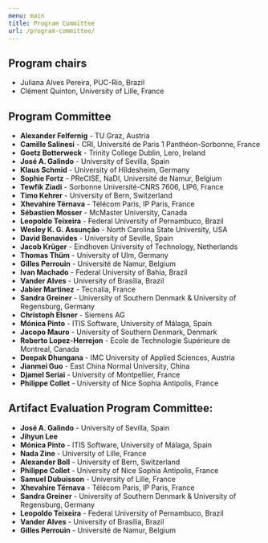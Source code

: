 ```yaml
---
menu: main
title: Program Committee
url: /program-committee/
---
```


## Program chairs

 * Juliana Alves Pereira, PUC-Rio, Brazil
 * Clément Quinton, University of Lille, France

## Program Committee

- **Alexander Felfernig** - TU Graz, Austria
- **Camille Salinesi** - CRI, Université de Paris 1 Panthéon-Sorbonne, France
- **Goetz Botterweck** - Trinity College Dublin, Lero, Ireland
- **José A. Galindo** - University of Sevilla, Spain
- **Klaus Schmid** - University of Hildesheim, Germany
- **Sophie Fortz** - PReCISE, NaDI, Université de Namur, Belgium
- **Tewfik Ziadi** - Sorbonne Université-CNRS 7606, LIP6, France
- **Timo Kehrer** - University of Bern, Switzerland
- **Xhevahire Tërnava** - Télécom Paris, IP Paris, France
- **Sébastien Mosser** - McMaster University, Canada
- **Leopoldo Teixeira** - Federal University of Pernambuco, Brazil
- **Wesley K. G. Assunção** - North Carolina State University, USA
- **David Benavides** - University of Seville, Spain
- **Jacob Krüger** - Eindhoven University of Technology, Netherlands
- **Thomas Thüm** - University of Ulm, Germany
- **Gilles Perrouin** - Université de Namur, Belgium
- **Ivan Machado** - Federal University of Bahia, Brazil
- **Vander Alves** - University of Brasília, Brazil
- **Jabier Martinez** - Tecnalia, France
- **Sandra Greiner** - University of Southern Denmark & University of Regensburg, Germany
- **Christoph Elsner** - Siemens AG
- **Mónica Pinto** - ITIS Software, University of Málaga, Spain
- **Jacopo Mauro** - University of Southern Denmark, Denmark
- **Roberto Lopez-Herrejon** - Ecole de Technologie Supérieure de Montreal, Canada
- **Deepak Dhungana** - IMC University of Applied Sciences, Austria
- **Jianmei Guo** - East China Normal University, China
- **Djamel Seriai** - University of Montpellier, France
- **Philippe Collet** - University of Nice Sophia Antipolis, France

## Artifact Evaluation Program Committee:

 - **José A. Galindo** - University of Sevilla, Spain
 - **Jihyun Lee**
 - **Mónica Pinto** - ITIS Software, University of Málaga, Spain
 - **Nada Zine**  - University of Lille, France
 - **Alexander Boll** - University of Bern, Switzerland 
 - **Philippe Collet** - University of Nice Sophia Antipolis, France
 - **Samuel Dubuisson** - University of Lille, France
 - **Xhevahire Tërnava** - Télécom Paris, IP Paris, France
 - **Sandra Greiner** - University of Southern Denmark & University of Regensburg, Germany
 - **Leopoldo Teixeira** - Federal University of Pernambuco, Brazil
 - **Vander Alves** - University of Brasília, Brazil
 - **Gilles Perrouin** - Université de Namur, Belgium
